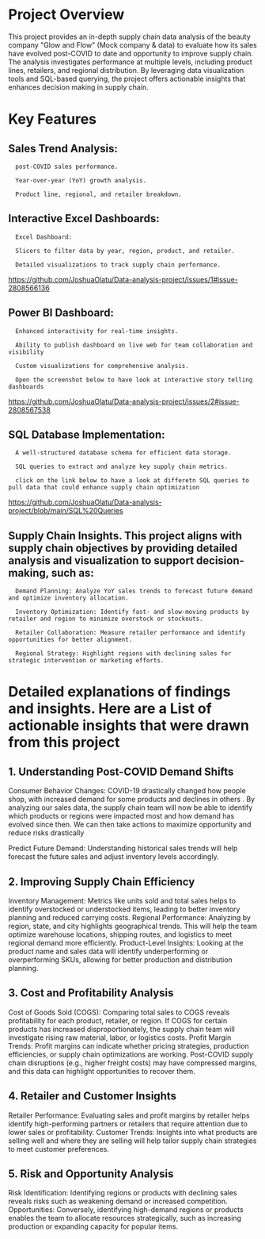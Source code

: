 # Project Overview
This project provides an in-depth supply chain data analysis of the beauty company "Glow and Flow" (Mock company & data) to evaluate how its sales have evolved post-COVID to date and opportunity to improve supply chain. The analysis investigates performance at multiple levels, including product lines, retailers, and regional distribution. By leveraging data visualization tools and SQL-based querying, the project offers actionable insights that enhances decision making in supply chain.  

# Key Features

## Sales Trend Analysis:

      post-COVID sales performance.
      
      Year-over-year (YoY) growth analysis.

      Product line, regional, and retailer breakdown.

## Interactive Excel Dashboards:

      Excel Dashboard:

      Slicers to filter data by year, region, product, and retailer.

      Detailed visualizations to track supply chain performance.
https://github.com/JoshuaOlatu/Data-analysis-project/issues/1#issue-2808566136

## Power BI Dashboard:

      Enhanced interactivity for real-time insights.

      Ability to publish dashboard on live web for team collaboration and visibility

      Custom visualizations for comprehensive analysis.

      Open the screenshot below to have look at interactive story telling dashboards

https://github.com/JoshuaOlatu/Data-analysis-project/issues/2#issue-2808567538

## SQL Database Implementation:

      A well-structured database schema for efficient data storage.

      SQL queries to extract and analyze key supply chain metrics.

      click on the link below to have a look at differetn SQL queries to pull data that could enhance supply chain optimization 
https://github.com/JoshuaOlatu/Data-analysis-project/blob/main/SQL%20Queries      
                                                                
## Supply Chain Insights. This project aligns with supply chain objectives by providing detailed analysis and visualization to support decision-making, such as:

      Demand Planning: Analyze YoY sales trends to forecast future demand and optimize inventory allocation.

      Inventory Optimization: Identify fast- and slow-moving products by retailer and region to minimize overstock or stockouts.

      Retailer Collaboration: Measure retailer performance and identify opportunities for better alignment.

      Regional Strategy: Highlight regions with declining sales for strategic intervention or marketing efforts.

                                                             

# Detailed explanations of findings and insights. Here are a List of actionable insights that were drawn from this project

##  1. Understanding Post-COVID Demand Shifts
Consumer Behavior Changes: COVID-19 drastically changed how people shop, with increased demand for some products and declines in others . By analyzing our sales data, the supply chain team will now be able to identify which products or regions were impacted most and how demand has evolved since then. We can then take actions to maximize opportunity and reduce risks drastically

 Predict Future Demand:
Understanding historical sales trends will help forecast the future sales and adjust inventory levels accordingly.

## 2. Improving Supply Chain Efficiency
Inventory Management: Metrics like units sold and total sales helps to identify overstocked or understocked items, leading to better inventory planning and reduced carrying costs.
Regional Performance: Analyzing by region, state, and city highlights geographical trends. This will help the team optimize warehouse locations, shipping routes, and logistics to meet regional demand more efficiently.
Product-Level Insights: Looking at the product name and sales data will identify underperforming or overperforming SKUs, allowing for better production and distribution planning.

## 3. Cost and Profitability Analysis
Cost of Goods Sold (COGS): Comparing total sales to COGS reveals profitability for each product, retailer, or region. If COGS for certain products has increased disproportionately, the supply chain team will investigate rising raw material, labor, or logistics costs.
Profit Margin Trends: Profit margins can indicate whether pricing strategies, production efficiencies, or supply chain optimizations are working. Post-COVID supply chain disruptions (e.g., higher freight costs) may have compressed margins, and this data can highlight opportunities to recover them.

## 4. Retailer and Customer Insights
Retailer Performance: Evaluating sales and profit margins by retailer helps identify high-performing partners or retailers that require attention due to lower sales or profitability.
Customer Trends: Insights into what products are selling well and where they are selling will help tailor supply chain strategies to meet customer preferences.

## 5. Risk and Opportunity Analysis
Risk Identification: Identifying regions or products with declining sales reveals risks such as weakening demand or increased competition.
Opportunities: Conversely, identifying high-demand regions or products enables the team to allocate resources strategically, such as increasing production or expanding capacity for popular items.

